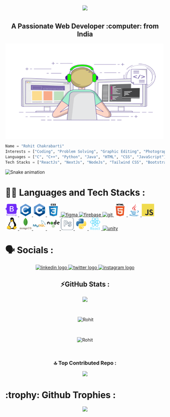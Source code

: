 

<!---
rohit32999/rohit32999 is a ✨ special ✨ repository because its `README.md` (this file) appears on your GitHub profile.
You can click the Preview link to take a look at your changes.
--->

<h1 align="center">
    <img src="https://readme-typing-svg.herokuapp.com/?font=Righteous&size=35&center=true&vCenter=true&width=500&height=70&duration=4000&lines=Hi+There!+👋;+I'm+Rohit+Chakrabarti!;" />
</h1>

<h2 align="center">A Passionate Web Developer :computer: from India</h2>

<!-- GIF -->
<img align="center" height="300" width="500" src="https://raw.githubusercontent.com/mikonoid/mikonoid/main/images/gifs/coder3.gif" />

<br/>


```python
Name = "Rohit Chakrabarti"
Interests = ["Coding", "Problem Solving", "Graphic Editing", "Photography"]
Languages = ["C", "C++", "Python", "Java", "HTML", "CSS", "JavaScript"]
Tech Stacks = ["ReactJs", "NextJs", "NodeJs", "Tailwind CSS", "Bootstrap"]
```
<!-- <div align=center>
  
[![coding speed x 1000](/images/187495.gif)](https://github.com/rohit32999)
</div> !-->

<img src="https://raw.githubusercontent.com/rohit32999/rohit32999/output/snake.svg" alt="Snake animation" />


# 👨‍💻 Languages and Tech Stacks :
<p align="left"> <a href="https://getbootstrap.com" target="_blank" rel="noreferrer"> <img src="https://raw.githubusercontent.com/devicons/devicon/master/icons/bootstrap/bootstrap-plain-wordmark.svg" alt="bootstrap" width="40" height="40"/> </a> <a href="https://www.cprogramming.com/" target="_blank" rel="noreferrer"> <img src="https://raw.githubusercontent.com/devicons/devicon/master/icons/c/c-original.svg" alt="c" width="40" height="40"/> </a> <a href="https://www.w3schools.com/cpp/" target="_blank" rel="noreferrer"> <img src="https://raw.githubusercontent.com/devicons/devicon/master/icons/cplusplus/cplusplus-original.svg" alt="cplusplus" width="40" height="40"/> </a> <a href="https://www.w3schools.com/css/" target="_blank" rel="noreferrer"> <img src="https://raw.githubusercontent.com/devicons/devicon/master/icons/css3/css3-original-wordmark.svg" alt="css3" width="40" height="40"/> </a> <a href="https://www.figma.com/" target="_blank" rel="noreferrer"> <img src="https://www.vectorlogo.zone/logos/figma/figma-icon.svg" alt="figma" width="40" height="40"/> </a> <a href="https://firebase.google.com/" target="_blank" rel="noreferrer"> <img src="https://www.vectorlogo.zone/logos/firebase/firebase-icon.svg" alt="firebase" width="40" height="40"/> </a> <a href="https://git-scm.com/" target="_blank" rel="noreferrer"> <img src="https://www.vectorlogo.zone/logos/git-scm/git-scm-icon.svg" alt="git" width="40" height="40"/> </a> <a href="https://www.w3.org/html/" target="_blank" rel="noreferrer"> <img src="https://raw.githubusercontent.com/devicons/devicon/master/icons/html5/html5-original-wordmark.svg" alt="html5" width="40" height="40"/> </a> <a href="https://www.java.com" target="_blank" rel="noreferrer"> <img src="https://raw.githubusercontent.com/devicons/devicon/master/icons/java/java-original.svg" alt="java" width="40" height="40"/> </a> <a href="https://developer.mozilla.org/en-US/docs/Web/JavaScript" target="_blank" rel="noreferrer"> <img src="https://raw.githubusercontent.com/devicons/devicon/master/icons/javascript/javascript-original.svg" alt="javascript" width="40" height="40"/> </a> <a href="https://www.linux.org/" target="_blank" rel="noreferrer"> <img src="https://raw.githubusercontent.com/devicons/devicon/master/icons/linux/linux-original.svg" alt="linux" width="40" height="40"/> </a> <a href="https://www.mongodb.com/" target="_blank" rel="noreferrer"> <img src="https://raw.githubusercontent.com/devicons/devicon/master/icons/mongodb/mongodb-original-wordmark.svg" alt="mongodb" width="40" height="40"/> </a> <a href="https://www.mysql.com/" target="_blank" rel="noreferrer"> <img src="https://raw.githubusercontent.com/devicons/devicon/master/icons/mysql/mysql-original-wordmark.svg" alt="mysql" width="40" height="40"/> </a> <a href="https://nodejs.org" target="_blank" rel="noreferrer"> <img src="https://raw.githubusercontent.com/devicons/devicon/master/icons/nodejs/nodejs-original-wordmark.svg" alt="nodejs" width="40" height="40"/> </a> <a href="https://www.photoshop.com/en" target="_blank" rel="noreferrer"> <img src="https://raw.githubusercontent.com/devicons/devicon/master/icons/photoshop/photoshop-line.svg" alt="photoshop" width="40" height="40"/> </a> <a href="https://www.python.org" target="_blank" rel="noreferrer"> <img src="https://raw.githubusercontent.com/devicons/devicon/master/icons/python/python-original.svg" alt="python" width="40" height="40"/> </a> <a href="https://reactjs.org/" target="_blank" rel="noreferrer"> <img src="https://raw.githubusercontent.com/devicons/devicon/master/icons/react/react-original-wordmark.svg" alt="react" width="40" height="40"/> </a> <a href="https://unity.com/" target="_blank" rel="noreferrer"> <img src="https://www.vectorlogo.zone/logos/unity3d/unity3d-icon.svg" alt="unity" width="40" height="40"/> </a> </p>
</div>






<h1 align="left"> 🗣 Socials : </h1>

<div align="center">
  <a href="https://www.linkedin.com/in/rohit-chakrabarti-04b981230/">
    <img src="https://img.shields.io/static/v1?message=LinkedIn&logo=linkedin&label=&color=0077B5&logoColor=white&labelColor=&style=for-the-badge" height="35" alt="linkedin logo"  />
      </a>

  <a href="https://twitter.com/rohittt222">
    <img src="https://img.shields.io/static/v1?message=Twitter&logo=twitter&label=&color=1DA1F2&logoColor=white&labelColor=&style=for-the-badge" height="40" alt="twitter logo"  />
  </a>
  
  <a href="https://www.instagram.com/_.rohit.2002/">
     <img src="https://img.shields.io/static/v1?message=Instagram&logo=instagram&label=&color=E4405F&logoColor=white&labelColor=&style=for-the-badge" height="35" alt="instagram logo"  />
  </a>
  

  

  
  </div>


<div align="center">
<h2>⚡GitHub Stats :</h2>
<p><img height=200 align="center" src="https://github-readme-stats.vercel.app/api?username=rohit32999&show_icons=true&rank_icon=github&theme=radical&card_width=320" /></p>
<br>

<p>&nbsp;<img height=200 width=320 align="center" src="https://github-readme-stats.vercel.app/api/top-langs?username=rohit32999&show_icons=true&theme=radical&locale=en&layout=compact" alt="Rohit" /> </p>
<br>
<p><img align="center" src="https://github-readme-streak-stats.herokuapp.com/?user=rohit32999&theme=radical" alt="Rohit" /></p>
<br>

### 🔝 Top Contributed Repo :
![](https://github-contributor-stats.vercel.app/api?username=rohit32999&limit=5&theme=dark&combine_all_yearly_contributions=true)

<h1 align="left"> :trophy: Github Trophies : </h1>

![](https://github-profile-trophy.vercel.app/?username=rohit32999&theme=onestar&no-frame=true&no-bg=false&margin-w=4)


</div>

